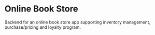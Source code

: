 # Online Book Store
Backend for an online book store app supporting inventory management, purchase/pricing and loyalty program.
